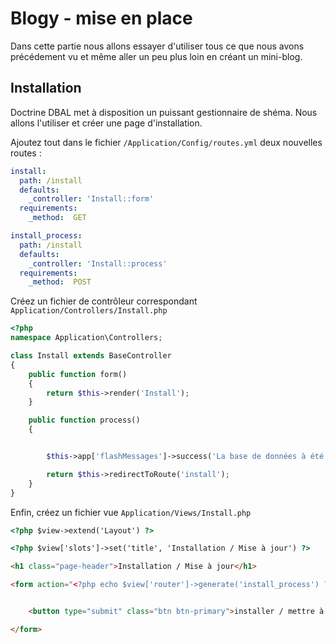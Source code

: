 # Blogy - mise en place

Dans cette partie nous allons essayer d'utiliser tous ce que nous avons précédement vu et même aller un peu plus loin en créant un mini-blog.

## Installation

Doctrine DBAL met à disposition un puissant gestionnaire de shéma. Nous allons l'utiliser et créer une page d'installation.


Ajoutez tout dans le fichier `/Application/Config/routes.yml` deux nouvelles routes :

```yml
install:
  path: /install
  defaults:
    _controller: 'Install::form'
  requirements:
    _method:  GET

install_process:
  path: /install
  defaults:
    _controller: 'Install::process'
  requirements:
    _method:  POST
```

Créez un fichier de contrôleur correspondant `Application/Controllers/Install.php`

```php
<?php
namespace Application\Controllers;

class Install extends BaseController
{
    public function form()
    {
        return $this->render('Install');
    }

    public function process()
    {


        $this->app['flashMessages']->success('La base de données à été modifiée.');

        return $this->redirectToRoute('install');
    }
}

```

Enfin, créez un fichier vue `Application/Views/Install.php`

```html
<?php $view->extend('Layout') ?>

<?php $view['slots']->set('title', 'Installation / Mise à jour') ?>

<h1 class="page-header">Installation / Mise à jour</h1>

<form action="<?php echo $view['router']->generate('install_process') ?>" class="form" method="post" role="form">


    <button type="submit" class="btn btn-primary">installer / mettre à jour</button>

</form>

```

